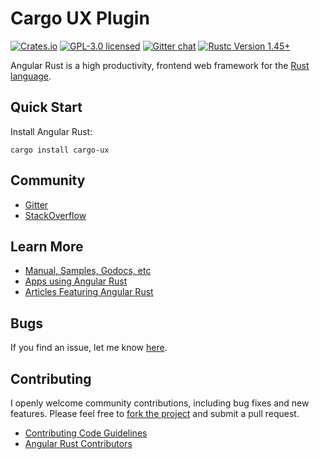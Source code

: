 # Cargo UX Plugin

<!-- [![API Docs][docrs-badge]][docrs-url] -->
[![Crates.io][crates-badge]][crates-url]
[![GPL-3.0 licensed][license-badge]][license-url]
[![Gitter chat][gitter-badge]][gitter-url]
[![Rustc Version 1.45+][rust-badge]][rust-url]
 
[docrs-badge]: https://docs.rs/cargo-ux/badge.svg
[docrs-url]: https://docs.rs/cargo-ux/
[crates-badge]: https://img.shields.io/crates/v/cargo-ux.svg
[crates-url]: https://crates.io/crates/cargo-ux
[license-badge]: https://img.shields.io/badge/license-GPL--3.0-green.svg
[license-url]: https://github.com/angular-rust/cargo-ux/blob/master/LICENSE
[gitter-badge]: https://img.shields.io/gitter/room/angular_rust/angular_rust.svg
[gitter-url]: https://gitter.im/angular_rust/angular_rust
[rust-badge]: https://img.shields.io/badge/rustc-1.45-lightgrey.svg
[rust-url]: https://blog.rust-lang.org/2020/07/16/Rust-1.45.0.html

Angular Rust is a high productivity, frontend web framework for the [Rust language](https://www.rust-lang.org/).

## Quick Start

Install Angular Rust:

	cargo install cargo-ux


## Community

* [Gitter](https://gitter.im/angular_rust/community)
* [StackOverflow](https://stackoverflow.com/questions/tagged/angular-rust)


## Learn More

* [Manual, Samples, Godocs, etc](https://angular-rust.github.io/)
* [Apps using Angular Rust](https://github.com/angular-rust/cargo-ux/wiki/Apps-in-the-Wild)
* [Articles Featuring Angular Rust](https://github.com/angular-rust/cargo-ux/wiki/Articles)

## Bugs ##
If you find an issue, let me know [here](https://github.com/angular-rust/cargo-ux/issues/new).

## Contributing
I openly welcome community contributions, including bug fixes and new features. Please feel free to [fork the project](https://github.com/angular-rust/cargo-ux/fork) and submit a pull request.

* [Contributing Code Guidelines](https://github.com/angular-rust/cargo-ux/blob/master/CONTRIBUTING.md)
* [Angular Rust Contributors](https://github.com/angular-rust/cargo-ux/graphs/contributors)
